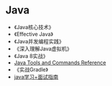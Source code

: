 # Java
- 《Java核心技术》
- 《Effective Java》
- 《Java并发编程实践》
- 《深入理解Java虚拟机》
- 《Java 8实战》
- [Java Tools and Commands Reference](https://docs.oracle.com/en/java/javase/11/tools/tools-and-command-reference.html)
- 《实战Gradle》
- [java学习+面试指南](https://github.com/Snailclimb/JavaGuide#java-8)
